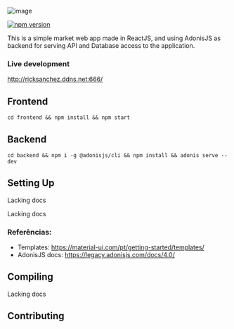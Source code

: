 ![image](https://user-images.githubusercontent.com/11836843/120481243-4c6a4900-c386-11eb-8535-af77f5c7229b.png)

[![npm version](https://img.shields.io/npm/v/admin-lte/latest.svg)](https://www.npmjs.com/package/admin-lte)

This is a simple market web app made in ReactJS, and using AdonisJS as backend for serving API and Database access to the application.

### Live development

http://ricksanchez.ddns.net:666/

## Frontend

`cd frontend && npm install && npm start`

## Backend

`cd backend && npm i -g @adonisjs/cli && npm install && adonis serve --dev`

## Setting Up

Lacking docs

Lacking docs

### Referências:

- Templates: https://material-ui.com/pt/getting-started/templates/
- AdonisJS docs: https://legacy.adonisjs.com/docs/4.0/

## Compiling

Lacking docs

## Contributing
